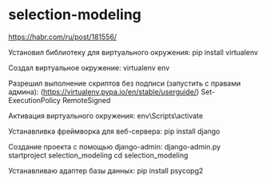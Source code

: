 # selection-modeling

https://habr.com/ru/post/181556/

Установил библиотеку для виртуального окружения: 
    pip install virtualenv

Создал виртуальное окружение:
    virtualenv env

Разрешил выполнение скриптов без подписи (запустить с правами админа):
(https://virtualenv.pypa.io/en/stable/userguide/)
    Set-ExecutionPolicy RemoteSigned

Активация виртуального окружения:
    env\Scripts\activate

Устанавливка фреймворка для веб-сервера:
    pip install django

Создание проекта с помощью django-admin:
    django-admin.py startproject selection_modeling
    cd selection_modeling

Устанавливаю адаптер базы данных:
    pip install psycopg2
